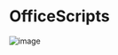 # OfficeScripts

![image](https://user-images.githubusercontent.com/68658430/235244848-ee7b282c-edc6-4782-b90a-4a1af202b3f3.png)

